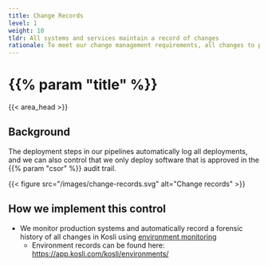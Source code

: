 ```yaml
---
title: Change Records
level: 1
weight: 10
tldr: All systems and services maintain a record of changes
rationale: To meet our change management requirements, all changes to production systems are recorded permanently
---
```


# {{% param "title" %}}
{{< area_head >}}

## Background

The deployment steps in our pipelines automatically log all deployments, and we can also control that we only deploy software that is approved in the {{% param "csor"  %}} audit trail.

{{< figure src="/images/change-records.svg" alt="Change records" >}}

## How we implement this control

* We monitor production systems and automatically record a forensic history of all changes in Kosli using [environment monitoring](https://docs.kosli.com/getting_started/environments/)
    * Environment records can be found here: https://app.kosli.com/kosli/environments/
